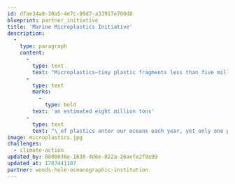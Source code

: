 ```yaml
---
id: dfae34a8-30a5-4e7c-89d7-a33917e780d8
blueprint: partner_initiative
title: 'Marine Microplastics Initiative'
description:
  -
    type: paragraph
    content:
      -
        type: text
        text: "Microplastics—tiny plastic fragments less than five millimeters in size—are ubiquitous in the global ocean. In fact,\_"
      -
        type: text
        marks:
          -
            type: bold
        text: 'an estimated eight million tons'
      -
        type: text
        text: "\_of plastics enter our oceans each year, yet only one percent can be seen floating at the surface. Where the rest ends up is not well understood."
image: microplastics.jpg
challenges:
  - climate-action
updated_by: 0800036e-1638-4d6e-822a-26aefe2f9e99
updated_at: 1707441107
partner: woods-hole-oceanographic-institution
---
```

